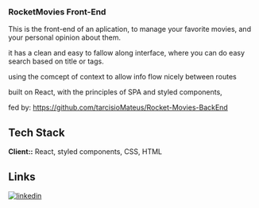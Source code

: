 ### RocketMovies Front-End

This is the front-end of an aplication, to manage your favorite movies, and your personal opinion about them. 

it has a clean and easy to fallow along interface, where you can do easy search based on title or tags.

using the comcept of context to allow info flow nicely between routes

built on React, with the principles of SPA and styled components,

fed by:
https://github.com/tarcisioMateus/Rocket-Movies-BackEnd

## Tech Stack
**Client::** React, styled components, CSS, HTML

## Links
[![linkedin](https://img.shields.io/badge/linkedin-0A66C2?style=for-the-badge&logo=linkedin&logoColor=white)](https://www.linkedin.com/in/tarcisiomateus)